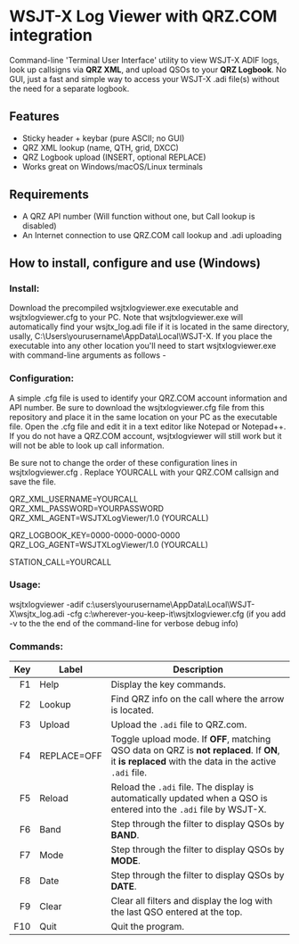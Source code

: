 # WSJT-X Log Viewer with QRZ.COM integration

Command-line 'Terminal User Interface' utility to view WSJT-X ADIF logs, look up callsigns via **QRZ XML**, and upload QSOs to your **QRZ Logbook**. No GUI, just a fast and simple way to access your WSJT-X .adi file(s) without the need for a separate logbook.

## Features
- Sticky header + keybar (pure ASCII; no GUI)
- QRZ XML lookup (name, QTH, grid, DXCC)
- QRZ Logbook upload (INSERT, optional REPLACE)
- Works great on Windows/macOS/Linux terminals

## Requirements
- A QRZ API number (Will function without one, but Call lookup is disabled)
- An Internet connection to use QRZ.COM call lookup and .adi uploading

## How to install, configure and use (Windows)  
### Install:
  Download the precompiled wsjtxlogviewer.exe executable and wsjtxlogviewer.cfg to your PC. Note that wsjtxlogviewer.exe will automatically find your wsjtx_log.adi file if it is located in the same directory, usally, C:\Users\yourusername\AppData\Local\WSJT-X. If you place the executable into any other location you'll need to start wsjtxlogviewer.exe with command-line arguments as follows -

### Configuration:
  A simple .cfg file is used to identify your QRZ.COM account information and API number. Be sure to download the wsjtxlogviewer.cfg file from this repository and place it in the same location on your PC as the executable file. Open the .cfg file and edit it in a text editor like Notepad or Notepad++. If you do not have a QRZ.COM account, wsjtxlogviewer will still work but it will not be able to look up call information.

Be sure not to change the order of these configuration lines in wsjtxlogviewer.cfg . Replace YOURCALL with your QRZ.COM callsign and save the file.

  QRZ_XML_USERNAME=YOURCALL
  QRZ_XML_PASSWORD=YOURPASSWORD
  QRZ_XML_AGENT=WSJTXLogViewer/1.0 (YOURCALL)

  QRZ_LOGBOOK_KEY=0000-0000-0000-0000</br>
  QRZ_LOG_AGENT=WSJTXLogViewer/1.0 (YOURCALL)

  STATION_CALL=YOURCALL

### Usage:
  wsjtxlogviewer -adif c:\users\yourusername\AppData\Local\WSJT-X\wsjtx_log.adi -cfg c:\wherever-you-keep-it\wsjtxlogviewer.cfg  (if you add -v to the the end of the command-line for verbose debug info)

### Commands:
| Key | Label       | Description                                                                                                                                          |
| --: | ----------- | ---------------------------------------------------------------------------------------------------------------------------------------------------- |
|  F1 | Help        | Display the key commands.                                                                                                                            |
|  F2 | Lookup      | Find QRZ info on the call where the arrow is located.                                                                                                |
|  F3 | Upload      | Upload the `.adi` file to QRZ.com.                                                                                                                   |
|  F4 | REPLACE=OFF | Toggle upload mode. If **OFF**, matching QSO data on QRZ is **not replaced**. If **ON**, it **is replaced** with the data in the active `.adi` file. |
|  F5 | Reload      | Reload the `.adi` file. The display is automatically updated when a QSO is entered into the `.adi` file by WSJT-X.                                   |
|  F6 | Band        | Step through the filter to display QSOs by **BAND**.                                                                                                 |
|  F7 | Mode        | Step through the filter to display QSOs by **MODE**.                                                                                                 |
|  F8 | Date        | Step through the filter to display QSOs by **DATE**.                                                                                                 |
|  F9 | Clear       | Clear all filters and display the log with the last QSO entered at the top.                                                                          |
| F10 | Quit        | Quit the program.                                                                                                                                    |



  


